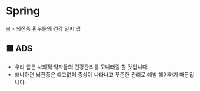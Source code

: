 # Spring
봄 - 뇌전증 환우들의 건강 일지 앱
## 🟩 **ADS**

- 우리 앱은 사회적 약자들의 건강관리를 모니터링 할 것입니다.
- 왜나하면 뇌전증은 예고없이 증상이 나타나고 꾸준한 관리로 예방 해야하기 때문입니다.
  
